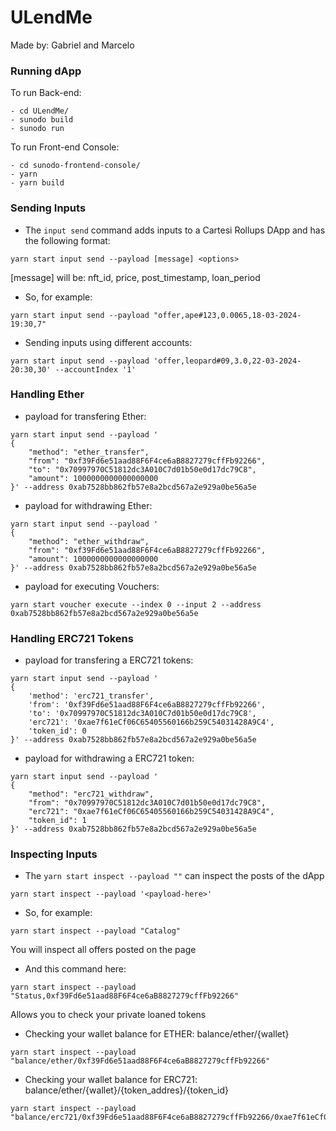 # ULendMe

Made by: Gabriel and Marcelo


### Running dApp

To run Back-end:

```shell
- cd ULendMe/
- sunodo build
- sunodo run
```

To run Front-end Console:

```shell
- cd sunodo-frontend-console/
- yarn
- yarn build
```

### Sending Inputs

- The `input send` command adds inputs to a Cartesi Rollups DApp and has the following format:

```shell
yarn start input send --payload [message] <options>
```

[message] will be: nft_id, price, post_timestamp, loan_period

- So, for example:
```shell
yarn start input send --payload "offer,ape#123,0.0065,18-03-2024-19:30,7"
```

- Sending inputs using different accounts:
```shell
yarn start input send --payload 'offer,leopard#09,3.0,22-03-2024-20:30,30' --accountIndex '1'
```

### Handling Ether

- payload for transfering Ether:
```shell
yarn start input send --payload '
{
    "method": "ether_transfer",
    "from": "0xf39Fd6e51aad88F6F4ce6aB8827279cffFb92266",
    "to": "0x70997970C51812dc3A010C7d01b50e0d17dc79C8",
    "amount": 1000000000000000000
}' --address 0xab7528bb862fb57e8a2bcd567a2e929a0be56a5e
```

- payload for withdrawing Ether:
```shell
yarn start input send --payload '
{
    "method": "ether_withdraw", 
    "from": "0xf39Fd6e51aad88F6F4ce6aB8827279cffFb92266", 
    "amount": 1000000000000000000
}' --address 0xab7528bb862fb57e8a2bcd567a2e929a0be56a5e
```

- payload for executing Vouchers:
```shell
yarn start voucher execute --index 0 --input 2 --address 0xab7528bb862fb57e8a2bcd567a2e929a0be56a5e
```


### Handling ERC721 Tokens

- payload for transfering a ERC721 tokens:
```shell
yarn start input send --payload '
{
    'method': 'erc721_transfer',
    'from': '0xf39Fd6e51aad88F6F4ce6aB8827279cffFb92266',
    'to': '0x70997970C51812dc3A010C7d01b50e0d17dc79C8',
	'erc721': '0xae7f61eCf06C65405560166b259C54031428A9C4',
    'token_id': 0
}' --address 0xab7528bb862fb57e8a2bcd567a2e929a0be56a5e
```

- payload for withdrawing a ERC721 token:
```shell
yarn start input send --payload '
{
    "method": "erc721_withdraw",
    "from": "0x70997970C51812dc3A010C7d01b50e0d17dc79C8",
	"erc721": "0xae7f61eCf06C65405560166b259C54031428A9C4",
    "token_id": 1
}' --address 0xab7528bb862fb57e8a2bcd567a2e929a0be56a5e
```



### Inspecting Inputs

- The `yarn start inspect --payload ""` can inspect the posts of the dApp

```shell
yarn start inspect --payload '<payload-here>'
```

- So, for example:
```shell
yarn start inspect --payload "Catalog"
```
You will inspect all offers posted on the page


- And this command here:
```shell
yarn start inspect --payload "Status,0xf39Fd6e51aad88F6F4ce6aB8827279cffFb92266"
```
Allows you to check your private loaned tokens



- Checking your wallet balance for ETHER:
balance/ether/{wallet}

```shell
yarn start inspect --payload "balance/ether/0xf39Fd6e51aad88F6F4ce6aB8827279cffFb92266"
```

- Checking your wallet balance for ERC721:
balance/ether/{wallet}/{token_addres}/{token_id}

```shell
yarn start inspect --payload "balance/erc721/0xf39Fd6e51aad88F6F4ce6aB8827279cffFb92266/0xae7f61eCf06C65405560166b259C54031428A9C4/0"
```